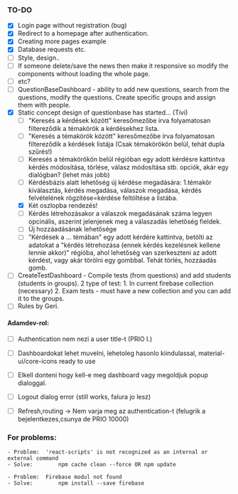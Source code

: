 ### TO-DO

- [x] Login page without registration (bug)
- [x] Redirect to a homepage after authentication.
- [x] Creating more pages example
- [x] Database requests etc.
- [ ] Style, design..
- [ ] If someone delete/save the news then make it responsive so modify the components without loading the whole page.
- [ ] etc?
- [ ] QuestionBaseDashboard - ability to add new questions, search from the questions, modify the questions. Create specific groups and assign them with people.
- [x] Static concept design of questionbase has started... (Tivi)
	- [ ] "Keresés a kérdések között" keresőmezőbe írva folyamatosan filtereződik a témakörök a kérdésekhez lista.
	- [ ] "Keresés a témakörök között" keresőmezőbe írva folyamatosan filtereződik a kérdések listája (Csak témakörökön belül, tehát dupla szűrés!)
	- [ ] Keresés a témakörökön belül régióban egy adott kérdésre kattintva kérdés módosítása, törlése, válasz módosítása stb. opciók, akár egy dialógban? (lehet más jobb)
	- [ ] Kérdésbázis alatt lehetőség új kérdése megadására: 1.témakör kiválasztás, kérdés megadása, válaszok megadása, kérdés felvételének rögzítése=kérdése feltöltése a listába.
	- [x] Két oszlopba rendezés!
	- [ ] Kérdés létrehozásakor a válaszok megadásának száma legyen opcinális, aszerint jelenjenek meg a válaszadás lehetőség fieldek.
	- [ ] Új hozzáadásának lehetősége
	- [ ] "Kérdések a ... témában" egy adott kérdére kattintva, betölti az adatokat a "kérdés létrehozása (ennek kérdés kezelésnek kellene lennie akkor)" régióba, ahol lehetőség van szerkeszteni az adott kérdést, vagy akár törölni egy gombbal. Tehát törlés, hozzáadás gomb.
- [ ] CreateTestDashboard - Compile tests (from questions) and add students (students in groups). 2 type of test: 1. In current firebase collection (necessary) 2. Exam tests - must have a new collection and you can add it to the groups.
- [ ] Rules by Geri.

#### Adamdev-rol:
- [ ]  Authentication nem nezi a user title-t (PRIO I.)
- [ ]  Dashboardokat lehet muvelni, lehetoleg hasonlo kiindulassal, material-ui/core-icons ready to use
- [ ]  Elkell donteni hogy kell-e meg dashboard vagy megoldjuk popup dialoggal.
- [ ]  Logout dialog error (still works, falura jo lesz)
- [ ]  Refresh,routing -> Nem varja meg az authentication-t (felugrik a bejelentkezes,csunya de PRIO 10000)




### For problems:

	- Problem: 	'react-scripts' is not recognized as an internal or external command
	- Solve:		npm cache clean --force OR npm update
	
	- Problem:	Firebase modul not found
	- Solve:		npm install --save firebase




